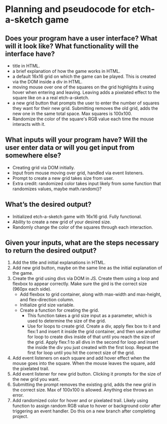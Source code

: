 # Planning and pseudocode for etch-a-sketch game
## Does your program have a user interface? What will it look like? What functionality will the interface have?
- title in HTML. 
- a brief explanation of how the game works in HTML. 
- a default 16x16 grid on which the game can be played. This is created via the DOM inside a div in HTML. 
- moving mouse over one of the squares on the grid highlights it using hover when entering and leaving. Leaving adds a pixelated effect to the square like on a a real etch-a-sketch. 
- a  new grid button that prompts the user to enter the number of squares they want for their new grid. Submitting removes the old grid, adds the new one in the same total space. Max squares is 100x100.
- Randomize the color of the square's RGB value each time the mouse interacts with it.
## What inputs will your program have? Will the user enter data or will you get input from somewhere else?
- Creating grid via DOM initially. 
- Input from mouse moving over grid, handled via event listeners. 
- Prompt to create a new grid takes size from user. 
- Extra credit: randomized color takes input likely from some function that randomizes values, maybe math.random()?
## What’s the desired output?
- Initialized etch-a-sketch game with 16x16 grid. Fully functional. 
- Ability to create a new grid of your desired size. 
- Randomly change the color of the squares through each interaction. 
## Given your inputs, what are the steps necessary to return the desired output?
1. Add the title and initial explanations in HTML. 
2. Add new grid button, maybe on the same line as the initial explanation of the game. 
3. Create the grid using divs via DOM in JS. Create them using a loop and flexbox to appear correctly. Make sure the gird is the correct size (960px each side).
    - Add flexbox to grid container, along with max-width and max-height, and flex-direction column. 
    - Initialize grid size variable. 
    - Create a function for creating the grid. 
        - This function takes a grid size input as a parameter, which is used to determine the size of the grid. 
        - Use for loops to create grid. Create a div, apply flex box to it and flex:1 and insert it inside the grid container, and then use another for loop to create divs inside of that until you reach the size of the grid. Apply flex:1 to all divs in the second for loop and insert the inside the div you just created with the first loop. Repeat the first for loop until you hit the correct size of the grid. 
4. Add event listeners on each square and add hover effect when the mouse goes into the square. When the mouse leaves the square, add the pixelated trail. 
5. Add event listener for new grid button. Clicking it prompts for the size of the new grid you want. 
6. Submitting the prompt removes the existing grid, adds the new grid in the correct size. Max of 100x100 is allowed. Anything else throws an error. 
7. Add randomized color for hover and or pixelated trail. Likely using function to assign random RGB value to hover or background color after triggering an event handler. Do this on a new branch after completing project. 